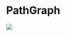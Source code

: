 # PathGraph

[![](https://jitpack.io/v/kenzobanaag/PathGraph.svg)](https://jitpack.io/#kenzobanaag/PathGraph)
